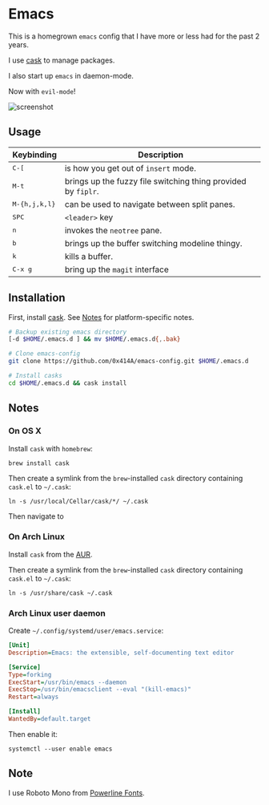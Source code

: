 # Emacs

This is a homegrown `emacs` config that I have more or less had for the past 2 years.

I use [cask](https://github.com/cask/cask) to manage packages. 

I also start up `emacs` in daemon-mode. 

Now with `evil-mode`!

![screenshot](https://cloud.githubusercontent.com/assets/6130766/13607375/78aaf1a4-e515-11e5-8c7e-e5cd3d4fd8d7.png)

## Usage

Keybinding                  | Description
----------------------------|----------------------------------------------------------------------
<kbd>C-[</kbd>              | is how you get out of `insert` mode.
<kbd>M-t</kbd>              | brings up the fuzzy file switching thing provided by `fiplr`.
<kbd>M-{h,j,k,l}</kbd>      | can be used to navigate between split panes.
<kbd>SPC</kbd>              | `<leader>` key
<kbd><leader>n</kbd>        | invokes the `neotree` pane.
<kbd><leader>b</kbd>        | brings up the buffer switching modeline thingy.
<kbd><leader>k</kbd>        | kills a buffer.
<kbd>C-x g</kbd>            | bring up the `magit` interface

## Installation 

First, install [cask](https://github.com/cask/cask). See [Notes](#notes) for platform-specific notes.

``` bash
# Backup existing emacs directory
[-d $HOME/.emacs.d ] && mv $HOME/.emacs.d{,.bak}

# Clone emacs-config
git clone https://github.com/0x414A/emacs-config.git $HOME/.emacs.d

# Install casks
cd $HOME/.emacs.d && cask install
```

## Notes 

### On OS X

Install `cask` with `homebrew`:

	brew install cask

Then create a symlink from the `brew`-installed `cask` directory containing `cask.el` to `~/.cask`:

	ln -s /usr/local/Cellar/cask/*/ ~/.cask
	
Then navigate to 

### On Arch Linux

Install `cask` from the [AUR](https://aur.archlinux.org/packages/cask/).

Then create a symlink from the `brew`-installed `cask` directory containing `cask.el` to `~/.cask`:

    ln -s /usr/share/cask ~/.cask

### Arch Linux user daemon 

Create `~/.config/systemd/user/emacs.service`:

``` cfg
[Unit]
Description=Emacs: the extensible, self-documenting text editor

[Service]
Type=forking
ExecStart=/usr/bin/emacs --daemon
ExecStop=/usr/bin/emacsclient --eval "(kill-emacs)"
Restart=always

[Install]
WantedBy=default.target
```

Then enable it:

	systemctl --user enable emacs

## Note

I use Roboto Mono from [Powerline Fonts](https://github.com/powerline/fonts).

